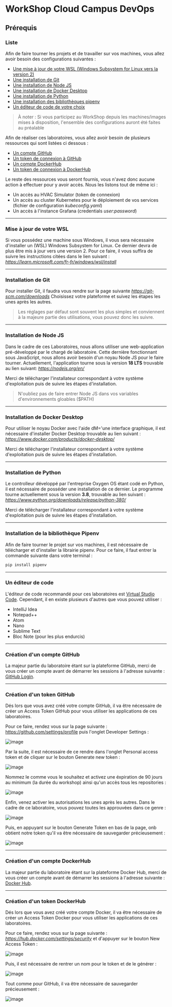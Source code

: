 # WorkShop Cloud Campus DevOps

## Prérequis

### Liste

Afin de faire tourner les projets et de travailler sur vos machines, vous allez avoir besoin des configurations suivantes :

- [Une mise à jour de votre WSL (Windows Subsystem for Linux vers la version 2)](#Mise-à-jour-de-votre-WSL)
- [Une installation de Git](#Installation-de-Git)
- [Une installation de Node JS](#Installation-de-Node-JS)
- [Une installation de Docker Desktop](#Installation-de-Docker-Desktop)
- [Une installation de Python](#Installation-de-Python)
- [Une installation des bibliothèques pipenv](#Installation-de-la-bibliothèque-Pipenv)
- [Un éditeur de code de votre choix](#Un-éditeur-de-code)

> À noter : Si vous participez au WorkShop depuis les machines/images mises à disposition, l'ensemble des configurations auront été faites au préalable

Afin de réaliser ces laboratoires, vous allez avoir besoin de plusieurs ressources qui sont listées ci dessous :

- [Un compte GitHub](#Création-d'un-compte-GitHub)
- [Un token de connexion à GitHub](#Création-d'un-token-GitHub)
- [Un compte DockerHub](#Création-d'un-compte-DockerHub)
- [Un token de connexion à DockerHub](#Création-d'un-token-DockerHub)

Le reste des ressources vous seront fournis, vous n'avez donc aucune action à effectuer pour y avoir accès. Nous les listons tout de même ici :

- Un accès au HVAC Simulator (token de connexion)
- Un accès au cluster Kubernetes pour le déploiement de vos services (fichier de configuration _kubeconfig.yaml_)
- Un accès à l'instance Grafana (credentials _user:password_)

---

### Mise à jour de votre WSL

Si vous possédez une machine sous Windows, il vous sera nécessaire d'installer un (WSL) Windows Subsystem for Linux. Ce dernier devra de plus être mis à jour vers une version 2.
Pour ce faire, il vous suffira de suivre les instructions citées dans le lien suivant : _https://learn.microsoft.com/fr-fr/windows/wsl/install_

---

### Installation de Git

Pour installer Git, il faudra vous rendre sur la page suivante _https://git-scm.com/downloads_
Choisissez votre plateforme et suivez les étapes les unes après les autres.

> Les réglages par défaut sont souvent les plus simples et conviennent à la majeure partie des utilisations, vous pouvez donc les suivre.

---

### Installation de Node JS

Dans le cadre de ces Laboratoires, nous allons utiliser une web-application pré-développé par le chargé de laboratoire. Cette dernière fonctionnant sous JavaScript, nous allons avoir besoin d'un noyau Node JS pour le faire tourner.
Actuellement, l'application tourne sous la version **18 LTS** trouvable au lien suivant: _https://nodejs.org/en/_

Merci de télécharger l'installateur correspondant à votre système d'exploitation puis de suivre les étapes d'installation.

> N'oubliez pas de faire entrer Node JS dans vos variables d'environnements gloables ($PATH)

---

### Installation de Docker Desktop

Pour utiliser le noyau Docker avec l'aide dM='une interface graphique, il est nécessaire d'installer Docker Desktop trouvable au lien suivant : _https://www.docker.com/products/docker-desktop/_

Merci de télécharger l'installateur correspondant à votre système d'exploitation puis de suivre les étapes d'installation.

---

### Installation de Python

Le controlleur développé par l'entreprise Oxygen OS étant codé en Python, il est nécessaire de posséder une installation de ce dernier.
Le programme tourne actuellement sous la version **3.8**, trouvable au lien suivant : _https://www.python.org/downloads/release/python-380/_

Merci de télécharger l'installateur correspondant à votre système d'exploitation puis de suivre les étapes d'installation.

---

### Installation de la bibliothèque Pipenv

Afin de faire tourner le projet sur vos machines, il est nécessaire de télécharger et d'installer la librairie pipenv.
Pour ce faire, il faut entrer la commande suivante dans votre terminal :

```bash
pip install pipenv
```

---

### Un éditeur de code

L'éditeur de code recommandé pour ces laboratoires est [Virtual Studio Code](https://code.visualstudio.com/Download).
Cependant, il en existe plusieurs d'autres que vous pouvez utiliser :

- IntelliJ Idea
- Notepad++
- Atom
- Nano
- Sublime Text
- Bloc Note (pour les plus endurcis)

---

### Création d'un compte GitHub

La majeur partie du laboratoire étant sur la plateforme GitHub, merci de vous créer un compte avant de démarrer les sessions à l'adresse suivante : [GitHub Login](https://github.com/signup?ref_cta=Sign+up&ref_loc=header+logged+out&ref_page=%2F&source=header-home).

---

### Création d'un token GitHub

Dés lors que vous avez créé votre compte GitHub, il va être nécessaire de créer un Access Token GitHub pour vous utiliser les applications de ces laboratoires.

Pour ce faire, rendez vous sur la page suivante : https://github.com/settings/profile puis l'onglet Developer Settings :

![image](./assets/prerequis/settings.png)

Par la suite, il est nécessaire de ce rendre dans l'onglet Personal access token et de cliquer sur le bouton Generate new token :

![image](./assets/prerequis/token.png)

Nommez le comme vous le souhaitez et activez une éxpiration de 90 jours au minimum (la durée du workshop) ainsi qu'un accès tous les repositories :

![image](./assets/prerequis/token_name.png)

Enfin, venez activer les autorisations les unes après les autres. Dans le cadre de ce laboratoire, vous pouvez toutes les approuvées dans ce genre :

![image](./assets/prerequis/token_accept.png)

Puis, en appuyant sur le bouton Generate Token en bas de la page, onb obtient notre token qu'il va être nécessaire de sauvegarder précieusement :

![image](./assets/prerequis/token_keep.png)

---

### Création d'un compte DockerHub

La majeur partie du laboratoire étant sur la plateforme Docker Hub, merci de vous créer un compte avant de démarrer les sessions à l'adresse suivante : [Docker Hub](https://hub.docker.com/signup).

---

### Création d'un token DockerHub

Dés lors que vous avez créé votre compte Docker, il va être nécessaire de créer un Access Token Docker pour vous utiliser les applications de ces laboratoires.

Pour ce faire, rendez vous sur la page suivante : _https://hub.docker.com/settings/security_ et d'appuyer sur le bouton New Access Token :

![image](./assets/prerequis/docker_hub.png)

Puis, il est nécessaire de rentrer un nom pour le token et de le générer :

![image](./assets/prerequis/docker_hub_generate.png)

Tout comme pour GitHub, il va être nécessaire de sauvegarder précieusement :

![image](./assets/prerequis/docker_hub_token.png)
